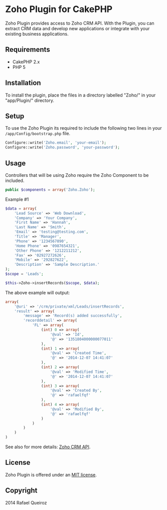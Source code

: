Zoho Plugin for CakePHP
========

Zoho Plugin provides access to Zoho CRM API. With the Plugin, you can extract CRM data and develop new applications or integrate with your existing business applications.

Requirements
------------

* CakePHP 2.x
* PHP 5

Installation
------------

To install the plugin, place the files in a directory labelled "Zoho/" in your "app/Plugin/" directory.

Setup
-----

To use the Zoho Plugin its required to include the following two lines in your `/app/Config/bootstrap.php` file.

```php
Configure::write('Zoho.email', 'your-email');
Configure::write('Zoho.password', 'your-password');
```

Usage
-----

Controllers that will be using Zoho require the Zoho Component to be included.

```php
public $components = array('Zoho.Zoho');
```

Example #1

```php
$data = array(
	'Lead Source' => 'Web Download',
	'Company' => 'Your Company',
	'First Name' => 'Hannah',
	'Last Name' => 'Smith',
	'Email' => 'testing@testing.com',
	'Title' => 'Manager',
	'Phone' => '1234567890',
	'Home Phone' => '0987654321',
	'Other Phone' => '1212211212',
	'Fax' => '02927272626',
	'Mobile' => '292827622',
	'Description' => 'Sample Description.'
);
$scope = 'Leads';

$this->Zoho->insertRecords($scope, $data);

````

The above example will output:

```php
array(
	'@uri' => '/crm/private/xml/Leads/insertRecords',
	'result' => array(
		'message' => 'Record(s) added successfully',
		'recorddetail' => array(
			'FL' => array(
				(int) 0 => array(
					'@val' => 'Id',
					'@' => '1351804000000077011'
				),
				(int) 1 => array(
					'@val' => 'Created Time',
					'@' => '2014-12-07 14:41:07'
				),
				(int) 2 => array(
					'@val' => 'Modified Time',
					'@' => '2014-12-07 14:41:07'
				),
				(int) 3 => array(
					'@val' => 'Created By',
					'@' => 'rafaelfqf'
				),
				(int) 4 => array(
					'@val' => 'Modified By',
					'@' => 'rafaelfqf'
				)
			)
		)
	)
)
````

See also for more details: <a href="https://www.zoho.com/crm/help/api/">Zoho CRM API</a>.

License
-------

Zoho Plugin is offered under an [MIT license](http://www.opensource.org/licenses/mit-license.php).

Copyright
---------

2014 Rafael Queiroz
